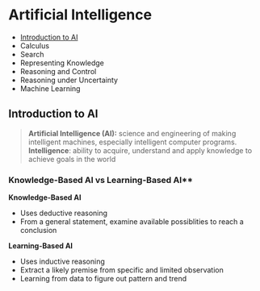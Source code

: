 # Artificial Intelligence

- [Introduction to AI](#introduction-to-ai)
- Calculus
- Search
- Representing Knowledge
- Reasoning and Control
- Reasoning under Uncertainty
- Machine Learning

## Introduction to AI
> **Artificial Intelligence (AI):** science and engineering of making intelligent machines, especially intelligent computer programs.
> **Intelligence**: ability to acquire, understand and apply knowledge to achieve goals in the world

### Knowledge-Based AI vs Learning-Based AI**
**Knowledge-Based AI**
- Uses deductive reasoning
- From a general statement, examine available possiblities to reach a conclusion

**Learning-Based AI**
- Uses inductive reasoning
- Extract a likely premise from specific and limited observation
- Learning from data to figure out pattern and trend
